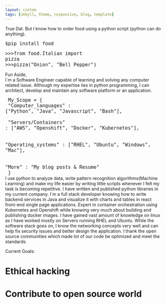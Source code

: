 ```yaml
---
layout: custom
tags: [Jekyll, theme, responsive, blog, template]
---
```


True Dat. But I know how to order food using a python script (python can do anything).

<font size="4"><code>$pip install food</code></font><br>

<font size="4"><code>>>>from food.Italian import pizza<br>>>>pizza("Onion", "Bell Pepper")</code></font><br>

Fun Aside,<br>
I\`m a Software Engineer capable of learning and solving any computer related issue. Although my
expertise lies in python programming, I can architect, develop and maintain any software platform or
an application.

<font size="4"><code>
My_Scope = {<br>
"Computer_languages" : ["Python", "Java", "Javascript", "Bash"],<br>
<br>
"Servers/Containers" : ["AWS", "Openshift", "Docker", "Kubernetes"],<br>
<br>
"Operating_systems" : ["RHEL", "Ubuntu", "Windows", "Mac"],<br>
<br>
"More" : "My blog posts & Resume"<br>
}
</code></font><br>
I use python to analyze data, write pattern recognition algorithms(Machine Learning) and make
my life easier by writing little scripts whenever I felt my task is becoming repetitive. I have written and
published python libraries in my current company. I\`m a full stack developer
knowing how to write backend services in Java and visualize it with charts and tables in react front-end single page applications. Expert in container orchestration using Kubernetes and Openshift while knowing very much about
building and publishing docker images. I have gained vast amount of knowledge on linux as I have worked mostly on Servers
running RHEL and Ubuntu. While the software stack goes on, I know the networking concepts very well and can help
 fix security issues and better design the application. I thank the open source communities which made lot of our
 code be optimized and meet the standards.

 Current Goals:<br>
  # Ethical hacking<br>
  # Contribute to open source world
